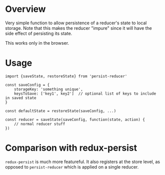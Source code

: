 # Overview

Very simple function to allow persistence of a reducer's state to local storage.
Note that this makes the reducer "impure" since it will have the side effect of
persisting its state.

This works only in the browser.

# Usage

    import {saveState, restoreState} from 'persist-reducer'

    const saveConfig = {
        storageKey: 'something unique',
        keysToSave: ['key1', key2']  // optional list of keys to include in saved state
    }

    const defaultState = restoreState(saveConfig, ...)

    const reducer = saveState(saveConfig, function(state, action) {
        // normal reducer stuff
    })

# Comparison with redux-persist

`redux-persist` is much more featureful.  It also registers at the store level,
as opposed to `persist-reducer` which is applied on a single reducer.
